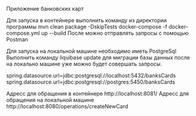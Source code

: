Приложение банковских карт



Для запуска в контейнере выполнить команду из директории программы
mvn clean package -DskipTests
docker-compose -f docker-compose.yml up --build
После можно отправлять запросы с помощью Postman

Для запуска на локальной машине необходимо иметь PostgreSql
Выполнить команду
liquibase update для миграции базы данных
после на локально машине уже можно будет совершать запросы.

spring.datasource.url=jdbc:postgresql://localhost:5432/banksCards
spring.datasource.url=jdbc:postgresql://postgres:5450/banksCards

Адресс для обращения в контейнере
http://localhost:8081/
Адресс для обращения на локальной машине
http://localhost:8080/operations/createNewCard